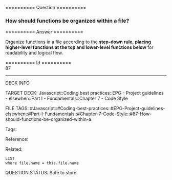 ========== Question ==========  

### How should functions be organized within a file?  

========== Answer ==========  

Organize functions in a file according to the **step-down rule**, **placing higher-level functions at the top and lower-level functions below** for readability and logical flow.

========== Id ==========  
87

---

DECK INFO

TARGET DECK: Javascript::Coding best practices::EPG - Project guidelines - elsewhen::Part I - Fundamentals::Chapter 7 - Code Style

FILE TAGS: #Javascript::#Coding-best-practices::#EPG-Project-guidelines-elsewhen::#Part-I-Fundamentals::#Chapter-7-Code-Style::#87-How-should-functions-be-organized-within-a

Tags:

Reference:

Related:

```dataview
LIST
where file.name = this.file.name
```

QUESTION STATUS: Safe to store
